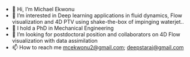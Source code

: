 - 👋 Hi, I’m Michael Ekwonu
- 👀 I’m interested in Deep learning applications in fluid dynamics, Flow visualization and 4D PTV using shake-the-box of impinging waterjet..
- 🌱 I hold a PhD in Mechanical Engineering
- 💞️ I’m looking for postdoctoral position and collaborators on 4D Flow visualization with data assimilation
- 📫 How to reach me mcekwonu2@gmail.com; deepstarai@gmail.com

<!---
mcekwonu/mcekwonu is a ✨ special ✨ repository because its `README.md` (this file) appears on your GitHub profile.
You can click the Preview link to take a look at your changes.
--->
